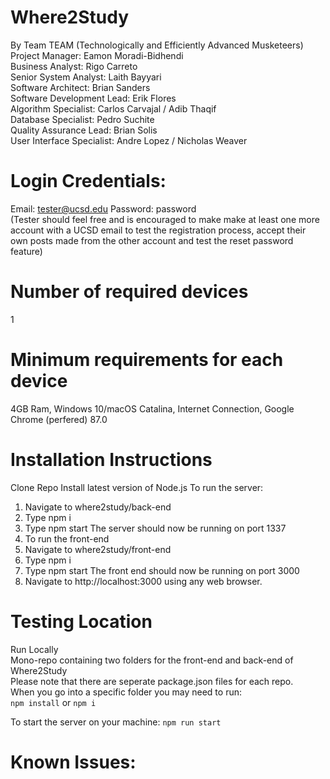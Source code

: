 # Where2Study
By Team TEAM (Technologically and Efficiently Advanced Musketeers)\
Project Manager: Eamon Moradi-Bidhendi\
Business Analyst: Rigo Carreto\
Senior System Analyst: Laith Bayyari\
Software Architect: Brian Sanders\
Software Development Lead: Erik Flores\
Algorithm Specialist: Carlos Carvajal / Adib Thaqif\
Database Specialist: Pedro Suchite\
Quality Assurance Lead: Brian Solis\
User Interface Specialist: Andre Lopez / Nicholas Weaver

# Login Credentials:
Email: tester@ucsd.edu   Password: password \
(Tester should feel free and is encouraged to make make at least one more account with a UCSD email to test the registration process, accept their own posts made from the other account and test the reset password feature)


# Number of required devices
1

# Minimum requirements for each device
4GB Ram, Windows 10/macOS Catalina, Internet Connection, Google Chrome (perfered) 87.0 

# Installation Instructions
Clone Repo
Install latest version of Node.js
To run the server:
1. Navigate to where2study/back-end 
2. Type npm i
3. Type npm start
The server should now be running on port 1337
1. To run the front-end
2. Navigate to where2study/front-end
3. Type npm i
4. Type npm start
   The front end should now be running on port 3000
5. Navigate to http://localhost:3000 using any web browser.

# Testing Location
Run Locally\
Mono-repo containing two folders for the front-end and back-end of Where2Study\
Please note that there are seperate package.json files for each repo.\
When you go into a specific folder you may need to run:\
`npm install`  or  `npm i`

To start the server on your machine:
`npm run start`

# Known Issues:

